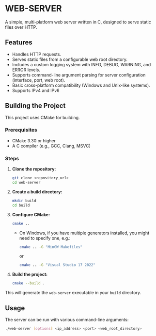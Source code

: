 # WEB-SERVER

A simple, multi-platform web server written in C, designed to serve static files over HTTP.

## Features

* Handles HTTP requests.
* Serves static files from a configurable web root directory.
* Includes a custom logging system with INFO, DEBUG, WARNING, and ERROR levels.
* Supports command-line argument parsing for server configuration (interface, port, web root).
* Basic cross-platform compatibility (Windows and Unix-like systems).
* Supports IPv4 and IPv6

## Building the Project

This project uses CMake for building.

### Prerequisites

* CMake 3.30 or higher
* A C compiler (e.g., GCC, Clang, MSVC)

### Steps

1.  **Clone the repository:**
    ```bash
    git clone <repository_url>
    cd web-server
    ```

2.  **Create a build directory:**
    ```bash
    mkdir build
    cd build
    ```

3.  **Configure CMake:**
    ```bash
    cmake ..
    ```
    * On Windows, if you have multiple generators installed, you might need to specify one, e.g.:
        ```bash
        cmake .. -G "MinGW Makefiles"
        ```
      or
        ```bash
        cmake .. -G "Visual Studio 17 2022"
        ```

4.  **Build the project:**
    ```bash
    cmake --build .
    ```

This will generate the `web-server` executable in your `build` directory.

## Usage

The server can be run with various command-line arguments:

```bash
./web-server [options] <ip_address> <port> <web_root_directory>
